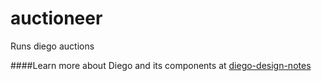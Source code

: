 auctioneer
==========

Runs diego auctions

####Learn more about Diego and its components at [diego-design-notes](https://github.com/cloudfoundry/diego-design-notes)
